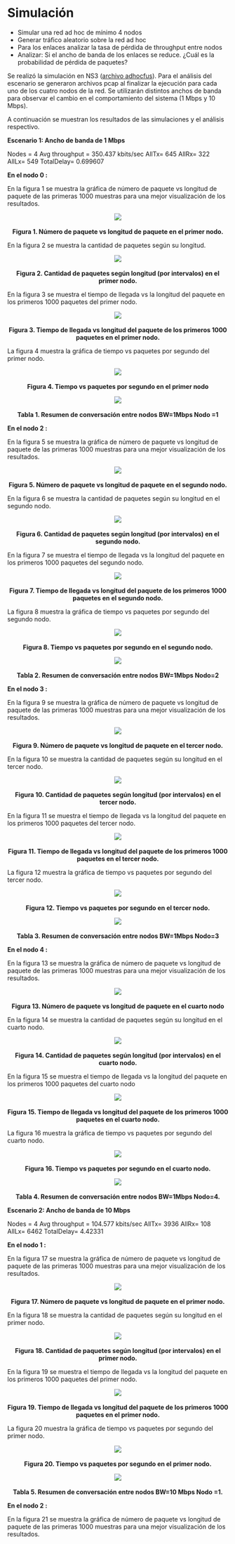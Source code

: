 # Simulación

- Simular una red ad hoc de mínimo 4 nodos
-	Generar tráfico aleatorio sobre la red ad hoc
- Para los enlaces analizar la tasa de pérdida de throughput entre nodos
-	Analizar: Si el ancho de banda de los enlaces se reduce. ¿Cuál es la probabilidad de pérdida de paquetes?

Se realizó la simulación en NS3 ([archivo adhocfus](adhocfus.cc)).
Para el análisis del escenario se generaron archivos pcap al finalizar la ejecución para cada uno de los cuatro nodos de la red. Se utilizarán distintos anchos de banda para observar el cambio en el comportamiento del sistema (1 Mbps y 10 Mbps).

A continuación se muestran los resultados de las simulaciones y el análisis respectivo.

**Escenario 1: Ancho de banda de 1 Mbps**

Nodes = 4 Avg throughput = 350.437 kbits/sec AllTx= 645 AllRx= 322 AllLx= 549 TotalDelay= 0.699607

**En el nodo 0 :**

En la figura 1 se muestra la gráfica de número de paquete vs longitud de paquete de las primeras 1000 muestras para una mejor visualización de los resultados.

<p align="center">
  <img src="https://user-images.githubusercontent.com/57605830/68620614-de0c2000-049b-11ea-8442-99f99084e31b.png">
  <br><br>
  <b>Figura 1. Número de paquete vs longitud de paquete en el primer nodo.</b><br>
</p>

En la figura 2 se muestra la cantidad de paquetes según su longitud.

<p align="center">
  <img src="https://user-images.githubusercontent.com/57605830/68622176-87084a00-049f-11ea-857c-20d9b1c871e1.png">
  <br><br>
  <b>Figura 2. Cantidad de paquetes según longitud (por intervalos) en el primer nodo.</b><br>
</p>
En la figura 3 se muestra el tiempo de llegada vs la longitud del paquete en los primeros 1000 paquetes del primer nodo.

<p align="center">
  <img src="https://user-images.githubusercontent.com/57605830/68622469-3513f400-04a0-11ea-94b3-1da4fc6ffe07.png">
  <br><br>
  <b>Figura 3. Tiempo de llegada vs longitud del paquete de los primeros 1000 paquetes en el primer nodo.</b><br>
</p>
La figura 4 muestra la gráfica de tiempo vs paquetes por segundo del primer nodo.
<p align="center">
  <img src="https://user-images.githubusercontent.com/57605830/68622680-bb303a80-04a0-11ea-83c6-c5ef2c7dffb0.png">
  <br><br>
  <b>Figura 4. Tiempo vs paquetes por segundo en el primer nodo</b><br>
</p>
<p align="center">
  <img src="https://user-images.githubusercontent.com/57605830/68622710-d1d69180-04a0-11ea-9c67-1b0bc9dd902f.png">
  <br><br>
  <b>Tabla 1. Resumen de conversación entre nodos BW=1Mbps Nodo =1</b><br>
</p>
<b>En el nodo 2 :</b>

En la figura 5 se muestra la gráfica de número de paquete vs longitud de paquete de las primeras 1000 muestras para una mejor visualización de los resultados.

<p align="center">
  <img src="https://user-images.githubusercontent.com/57605830/68624880-d6517900-04a5-11ea-9853-e540a0807150.png">
  <br><br>
  <b>Figura 5. Número de paquete vs longitud de paquete en el segundo nodo.</b><br>
</p>
En la figura 6 se muestra la cantidad de paquetes según su longitud en el segundo nodo.
<p align="center">
  <img src="https://user-images.githubusercontent.com/57605830/68625060-4b24b300-04a6-11ea-8555-985f42bfbda7.png">
  <br><br>
  <b>Figura 6. Cantidad de paquetes según longitud (por intervalos) en el segundo nodo.</b><br>
</p>
En la figura 7 se muestra el tiempo de llegada vs la longitud del paquete en los primeros 1000 paquetes del segundo nodo.
<p align="center">
  <img src="https://user-images.githubusercontent.com/57605830/68625516-562c1300-04a7-11ea-960a-9b63d4463d3a.png">
  <br><br>
  <b>Figura 7. Tiempo de llegada vs longitud del paquete de los primeros 1000 paquetes en el segundo nodo.</b><br>
</p>
La figura 8 muestra la gráfica de tiempo vs paquetes por segundo del segundo nodo.
<p align="center">
  <img src="https://user-images.githubusercontent.com/57605830/68626679-e703ee00-04a9-11ea-82f8-cc407f7d10fa.png">
  <br><br>
  <b>Figura 8. Tiempo vs paquetes por segundo en el segundo nodo.</b><br>
</p>
<p align="center">
  <img src="https://user-images.githubusercontent.com/57605830/68627957-27b13680-04ad-11ea-96a7-3cbee29b3597.png">
  <br><br>
  <b>Tabla 2. Resumen de conversación entre nodos BW=1Mbps Nodo=2</b><br>
</p>
<b>En el nodo 3 :</b>

En la figura 9 se muestra la gráfica de número de paquete vs longitud de paquete de las primeras 1000 muestras para una mejor visualización de los resultados.
<p align="center">
  <img src="https://user-images.githubusercontent.com/57605830/68626718-f97e2780-04a9-11ea-978e-dd9b0c41549e.png">
  <br><br>
  <b>Figura 9. Número de paquete vs longitud de paquete en el tercer nodo.</b><br>
</p>
En la figura 10 se muestra la cantidad de paquetes según su longitud en el tercer nodo.
<p align="center">
  <img src="https://user-images.githubusercontent.com/57605830/68626748-0ac73400-04aa-11ea-8527-711cdbc02bd3.png">
  <br><br>
  <b>Figura 10. Cantidad de paquetes según longitud (por intervalos) en el tercer nodo.</b><br>
</p>
En la figura 11 se muestra el tiempo de llegada vs la longitud del paquete en los primeros 1000 paquetes del tercer nodo.
<p align="center">
  <img src="https://user-images.githubusercontent.com/57605830/68626776-1a467d00-04aa-11ea-80b6-38cebfed4950.png">
  <br><br>
  <b>Figura 11. Tiempo de llegada vs longitud del paquete de los primeros 1000 paquetes en el tercer nodo.</b><br>
</p>
La figura 12 muestra la gráfica de tiempo vs paquetes por segundo del tercer nodo.
<p align="center">
  <img src="https://user-images.githubusercontent.com/57605830/68626794-292d2f80-04aa-11ea-9c13-0ce3256af08c.png">
  <br><br>
  <b>Figura 12. Tiempo vs paquetes por segundo en el tercer nodo.</b><br>
</p>
<p align="center">
  <img src="https://user-images.githubusercontent.com/57605830/68627986-3d266080-04ad-11ea-8d07-a1e8167546b3.png">
  <br><br>
  <b>Tabla 3. Resumen de conversación entre nodos BW=1Mbps Nodo=3</b><br>
</p>
<b>En el nodo 4 :</b>

En la figura 13 se muestra la gráfica de número de paquete vs longitud de paquete de las primeras 1000 muestras para una mejor visualización de los resultados.
<p align="center">
  <img src="https://user-images.githubusercontent.com/57605830/68626831-3fd38680-04aa-11ea-86b3-b5e91582f03e.png">
  <br><br>
  <b>Figura 13. Número de paquete vs longitud de paquete en el cuarto nodo</b><br>
</p>
En la figura 14 se muestra la cantidad de paquetes según su longitud en el cuarto nodo.
<p align="center">
  <img src="https://user-images.githubusercontent.com/57605830/68626860-4f52cf80-04aa-11ea-9511-1036c046fe3f.png">
  <br><br>
  <b>Figura 14. Cantidad de paquetes según longitud (por intervalos) en el cuarto nodo.</b><br>
</p>
En la figura 15 se muestra el tiempo de llegada vs la longitud del paquete en los primeros 1000 paquetes del cuarto nodo
<p align="center">
  <img src="https://user-images.githubusercontent.com/57605830/68626904-698cad80-04aa-11ea-8221-d85c2dd1de4c.png">
  <br><br>
  <b>Figura 15. Tiempo de llegada vs longitud del paquete de los primeros 1000 paquetes en el cuarto nodo.</b><br>
</p>
La figura 16 muestra la gráfica de tiempo vs paquetes por segundo del cuarto nodo.
<p align="center">
  <img src="https://user-images.githubusercontent.com/57605830/68626929-7b6e5080-04aa-11ea-9b5a-506575229676.png">
  <br><br>
  <b>Figura 16. Tiempo vs paquetes por segundo en el cuarto nodo.</b><br>
</p>
<p align="center">
  <img src="https://user-images.githubusercontent.com/57605830/68628016-53342100-04ad-11ea-8331-d1f8caeeeed8.png">
  <br><br>
  <b>Tabla 4. Resumen de conversación entre nodos BW=1Mbps Nodo=4.</b><br>
</p>

**Escenario 2: Ancho de banda de 10 Mbps**

Nodes = 4 Avg throughput = 104.577 kbits/sec AllTx= 3936 AllRx= 108 AllLx= 6462 TotalDelay= 4.42331

**En el nodo 1 :**

En la figura 17 se muestra la gráfica de número de paquete vs longitud de paquete de las primeras 1000 muestras para una mejor visualización de los resultados.
<p align="center">
  <img src="https://user-images.githubusercontent.com/57605830/68626954-8aed9980-04aa-11ea-9cc9-a4098a6ca5b9.png">
  <br><br>
  <b>Figura 17. Número de paquete vs longitud de paquete en el primer nodo.</b><br>
</p>
En la figura 18 se muestra la cantidad de paquetes según su longitud en el primer nodo.
<p align="center">
  <img src="https://user-images.githubusercontent.com/57605830/68626979-9a6ce280-04aa-11ea-86ab-c1d05ef4e03a.png">
  <br><br>
  <b>Figura 18. Cantidad de paquetes según longitud (por intervalos) en el primer nodo.</b><br>
</p>
En la figura 19 se muestra el tiempo de llegada vs la longitud del paquete en los primeros 1000 paquetes del primer nodo.
<p align="center">
  <img src="https://user-images.githubusercontent.com/57605830/68627005-a9539500-04aa-11ea-81fb-2e5677c2070b.png">
  <br><br>
  <b>Figura 19. Tiempo de llegada vs longitud del paquete de los primeros 1000 paquetes en el primer nodo.</b><br>
</p>
La figura 20 muestra la gráfica de tiempo vs paquetes por segundo del primer nodo.
<p align="center">
  <img src="https://user-images.githubusercontent.com/57605830/68627032-b8d2de00-04aa-11ea-9183-e0b577f8b48b.png">
  <br><br>
  <b>Figura 20. Tiempo vs paquetes por segundo en el primer nodo.</b><br>
</p>
<p align="center">
  <img src="https://user-images.githubusercontent.com/57605830/68628035-63e49700-04ad-11ea-978e-924bf1d501e2.png">
  <br><br>
  <b>Tabla 5. Resumen de conversación entre nodos BW=10 Mbps Nodo =1.</b><br>
</p>
<b>En el nodo 2 :</b>

En la figura 21 se muestra la gráfica de número de paquete vs longitud de paquete de las primeras 1000 muestras para una mejor visualización de los resultados.






















